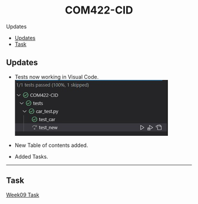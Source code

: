 <h1 style="text-align: center;">
    COM422-CID
</h1>

Updates
- [Updates](#updates)
- [Task](#task)



## Updates
* Tests now working in Visual Code.  
    ![vscode-tests](Documents/Images/vscode-tests.jpg)

* New Table of contents added.
* Added Tasks.
---

## Task

[Week09 Task](Documents/Week%209%20-%20Task.pdf)